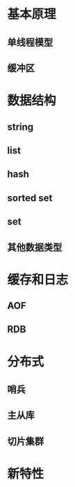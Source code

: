 # 基本原理

## 单线程模型

## 缓冲区

# 数据结构

## string

## list

## hash

## sorted set

## set

## 其他数据类型

# 缓存和日志

## AOF

## RDB

# 分布式

## 哨兵

## 主从库

## 切片集群

# 新特性


